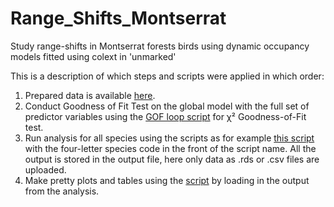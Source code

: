 # Range_Shifts_Montserrat
Study range-shifts in Montserrat forests birds using dynamic occupancy models fitted using colext in 'unmarked'

This is a description of which steps and scripts were applied in which order: 

1. Prepared data is available [here](data/MONTSERRAT_ANNUAL_DATA_INPUT2024.RData). 
2. Conduct Goodness of Fit Test on the global model with the full set of predictor variables using the [GOF loop script](scripts/GOF_pb_loop.R) for χ² Goodness-of-Fit test. 
3. Run analysis for all species using the scripts as for example [this script](scripts/MTOR_Montserrat_bird_counts_analysis_IMPROVE_Sempach.R) with the four-letter species code in the front of the script name. All the output is stored in the output file, here only data as .rds or .csv files are uploaded.
4. Make pretty plots and tables using the [script](scripts/Results_section.qmd) by loading in the output from the analysis.
